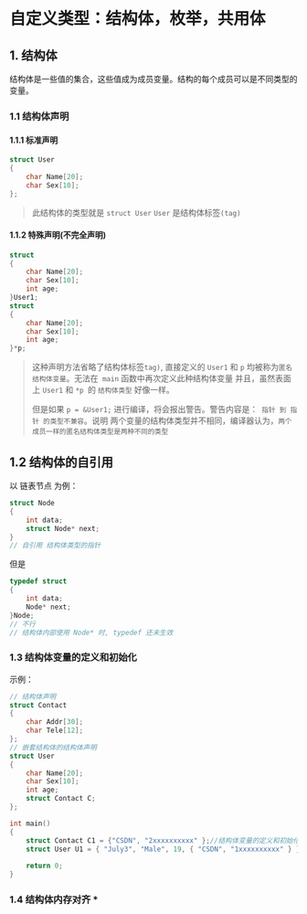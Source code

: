 # 自定义类型：结构体，枚举，共用体

## 1. 结构体

​	结构体是一些值的集合，这些值成为成员变量。结构的每个成员可以是不同类型的变量。

### 1.1 结构体声明

#### 1.1.1 标准声明

```c
struct User
{
    char Name[20];
    char Sex[10];
};
```

> 此结构体的类型就是 `struct User`
> `User` 是结构体标签`(tag)`

#### 1.1.2 特殊声明(不完全声明)

```c
struct
{
	char Name[20];
    char Sex[10];
    int age;
}User1;
struct
{
	char Name[20];
    char Sex[10];
    int age;
}*p;
```

> 这种声明方法省略了结构体标签`tag)`, 直接定义的 `User1` 和 `p` 均被称为`匿名结构体变量`。无法在` main` 函数中再次定义此种结构体变量
> 并且，虽然表面上 `User1` 和 `*p `的 `结构体类型` 好像一样。
>
> 但是如果 `p = &User1;` 进行编译，将会报出警告。警告内容是：` 指针 到 指针 的类型不兼容`。说明 两个变量的结构体类型并不相同，编译器认为，`两个成员一样的匿名结构体类型是两种不同的类型`

## 1.2 结构体的自引用

以 链表节点 为例：

```c
struct Node
{
    int data;
    struct Node* next;
}
// 自引用 结构体类型的指针
```

但是

```c
typedef struct
{
    int data;
    Node* next;
}Node;
// 不行
// 结构体内部使用 Node* 时, typedef 还未生效
```

### 1.3 结构体变量的定义和初始化

示例：

```c
// 结构体声明
struct Contact
{
    char Addr[30];
    char Tele[12];
};
// 嵌套结构体的结构体声明
struct User
{
    char Name[20];
    char Sex[10];
    int age;
    struct Contact C;
};

int main()
{
    struct Contact C1 = {"CSDN", "2xxxxxxxxxx" };//结构体变量的定义和初始化
	struct User U1 = { "July3", "Male", 19, { "CSDN", "1xxxxxxxxxx" } };	//嵌套结构体的结构体变量的定义和初始化
    
	return 0;
}
```

### 1.4 结构体内存对齐 *

